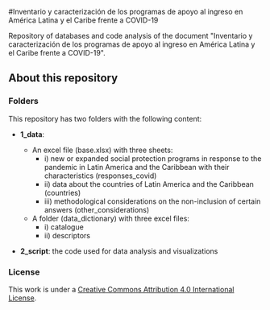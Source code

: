#Inventario y caracterización de los programas de apoyo al ingreso en América Latina y el Caribe frente a COVID-19

Repository of databases and code analysis of the document "Inventario y caracterización de los programas de apoyo al ingreso en América Latina y el Caribe frente a COVID-19".


## About this repository

### Folders
This repository has two folders with the following content:

- **1_data**:
	- An excel file (base.xlsx) with three sheets:
		- i) new or expanded social protection programs in response to the pandemic in Latin America and the Caribbean with their characteristics (responses_covid)
		- ii) data about the countries of Latin America and the Caribbean (countries)
		- iii) methodological considerations on the non-inclusion of certain answers (other_considerations)
	- A folder (data_dictionary) with three excel files:
		- i) catalogue
		- ii) descriptors
		
- **2_script**: the code used for data analysis and visualizations

### License
This work is under a [Creative Commons Attribution 4.0 International License](https://creativecommons.org/licenses/by/4.0/).
